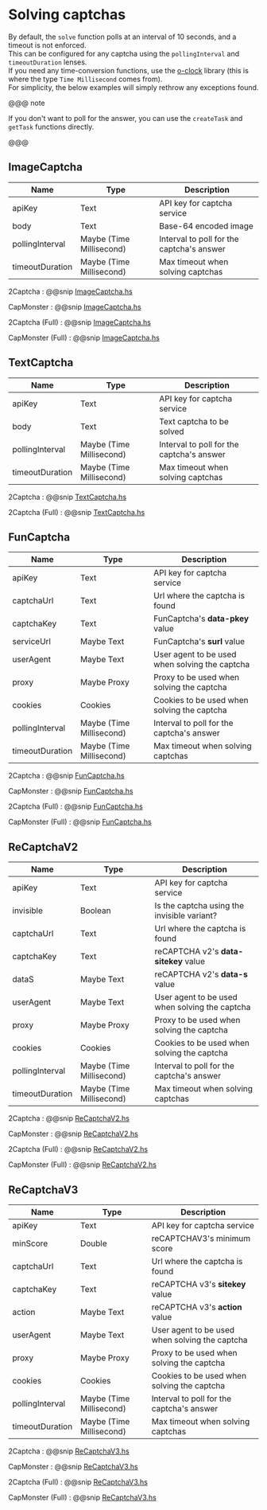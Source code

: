 # Solving captchas

By default, the ``solve`` function polls at an interval of 10 seconds, and a
timeout is not enforced.  
This can be configured for any captcha using the ``pollingInterval`` and ``timeoutDuration``
lenses.  
If you need any time-conversion functions, use the [o-clock](https://hackage.haskell.org/package/o-clock) library
(this is where the type ``Time Millisecond`` comes from).  
For simplicity, the below examples will simply rethrow any exceptions found.

@@@ note

If you don't want to poll for the answer, you can use the ``createTask`` and ``getTask`` functions directly.

@@@

## ImageCaptcha

| Name            | Type                     | Description                               |
|-----------------|--------------------------|-------------------------------------------|
| apiKey          | Text                     | API key for captcha service               |
| body            | Text                     | Base-64 encoded image                     |
| pollingInterval | Maybe (Time Millisecond) | Interval to poll for the captcha's answer |
| timeoutDuration | Maybe (Time Millisecond) | Max timeout when solving captchas         |

2Captcha
: @@snip [ImageCaptcha.hs](/src/main/resources/examples/2captcha/minimal/ImageCaptcha.hs)

CapMonster
: @@snip [ImageCaptcha.hs](/src/main/resources/examples/capmonster/minimal/ImageCaptcha.hs)

2Captcha (Full)
: @@snip [ImageCaptcha.hs](/src/main/resources/examples/2captcha/full/ImageCaptcha.hs)

CapMonster (Full)
: @@snip [ImageCaptcha.hs](/src/main/resources/examples/capmonster/full/ImageCaptcha.hs)

## TextCaptcha

| Name            | Type                     | Description                               |
|-----------------|--------------------------|-------------------------------------------|
| apiKey          | Text                     | API key for captcha service               |
| body            | Text                     | Text captcha to be solved                 |
| pollingInterval | Maybe (Time Millisecond) | Interval to poll for the captcha's answer |
| timeoutDuration | Maybe (Time Millisecond) | Max timeout when solving captchas         |

2Captcha
: @@snip [TextCaptcha.hs](/src/main/resources/examples/2captcha/minimal/TextCaptcha.hs)

2Captcha (Full)
: @@snip [TextCaptcha.hs](/src/main/resources/examples/2captcha/full/TextCaptcha.hs)

## FunCaptcha

| Name            | Type                     | Description                                    |
|-----------------|--------------------------|------------------------------------------------|
| apiKey          | Text                     | API key for captcha service                    |
| captchaUrl      | Text                     | Url where the captcha is found                 |
| captchaKey      | Text                     | FunCaptcha's __data-pkey__ value               |
| serviceUrl      | Maybe Text               | FunCaptcha's __surl__ value                    |
| userAgent       | Maybe Text               | User agent to be used when solving the captcha |
| proxy           | Maybe Proxy              | Proxy to be used when solving the captcha      |
| cookies         | Cookies                  | Cookies to be used when solving the captcha    |
| pollingInterval | Maybe (Time Millisecond) | Interval to poll for the captcha's answer      |
| timeoutDuration | Maybe (Time Millisecond) | Max timeout when solving captchas              |

2Captcha
: @@snip [FunCaptcha.hs](/src/main/resources/examples/2captcha/minimal/FunCaptcha.hs)

CapMonster
: @@snip [FunCaptcha.hs](/src/main/resources/examples/capmonster/minimal/FunCaptcha.hs)

2Captcha (Full)
: @@snip [FunCaptcha.hs](/src/main/resources/examples/2captcha/full/FunCaptcha.hs)

CapMonster (Full)
: @@snip [FunCaptcha.hs](/src/main/resources/examples/capmonster/full/FunCaptcha.hs)

## ReCaptchaV2

| Name            | Type                     | Description                                    |
|-----------------|--------------------------|------------------------------------------------|
| apiKey          | Text                     | API key for captcha service                    |
| invisible       | Boolean                  | Is the captcha using the invisible variant?    |
| captchaUrl      | Text                     | Url where the captcha is found                 |
| captchaKey      | Text                     | reCAPTCHA v2's __data-sitekey__ value          |
| dataS           | Maybe Text               | reCAPTCHA v2's __data-s__ value              |
| userAgent       | Maybe Text               | User agent to be used when solving the captcha |
| proxy           | Maybe Proxy              | Proxy to be used when solving the captcha      |
| cookies         | Cookies                  | Cookies to be used when solving the captcha    |
| pollingInterval | Maybe (Time Millisecond) | Interval to poll for the captcha's answer      |
| timeoutDuration | Maybe (Time Millisecond) | Max timeout when solving captchas              |

2Captcha
: @@snip [ReCaptchaV2.hs](/src/main/resources/examples/2captcha/minimal/ReCaptchaV2.hs)

CapMonster
: @@snip [ReCaptchaV2.hs](/src/main/resources/examples/capmonster/minimal/ReCaptchaV2.hs)

2Captcha (Full)
: @@snip [ReCaptchaV2.hs](/src/main/resources/examples/2captcha/full/ReCaptchaV2.hs)

CapMonster (Full)
: @@snip [ReCaptchaV2.hs](/src/main/resources/examples/capmonster/full/ReCaptchaV2.hs)

## ReCaptchaV3

| Name            | Type                     | Description                                    |
|-----------------|--------------------------|------------------------------------------------|
| apiKey          | Text                     | API key for captcha service                    |
| minScore        | Double                   | reCAPTCHAV3's minimum score                    |
| captchaUrl      | Text                     | Url where the captcha is found                 |
| captchaKey      | Text                     | reCAPTCHA v3's __sitekey__ value               |
| action          | Maybe Text               | reCAPTCHA v3's __action__ value                |
| userAgent       | Maybe Text               | User agent to be used when solving the captcha |
| proxy           | Maybe Proxy              | Proxy to be used when solving the captcha      |
| cookies         | Cookies                  | Cookies to be used when solving the captcha    |
| pollingInterval | Maybe (Time Millisecond) | Interval to poll for the captcha's answer      |
| timeoutDuration | Maybe (Time Millisecond) | Max timeout when solving captchas              |

2Captcha
: @@snip [ReCaptchaV3.hs](/src/main/resources/examples/2captcha/minimal/ReCaptchaV3.hs)

CapMonster
: @@snip [ReCaptchaV3.hs](/src/main/resources/examples/capmonster/minimal/ReCaptchaV3.hs)

2Captcha (Full)
: @@snip [ReCaptchaV3.hs](/src/main/resources/examples/2captcha/full/ReCaptchaV3.hs)

CapMonster (Full)
: @@snip [ReCaptchaV3.hs](/src/main/resources/examples/capmonster/full/ReCaptchaV3.hs)
